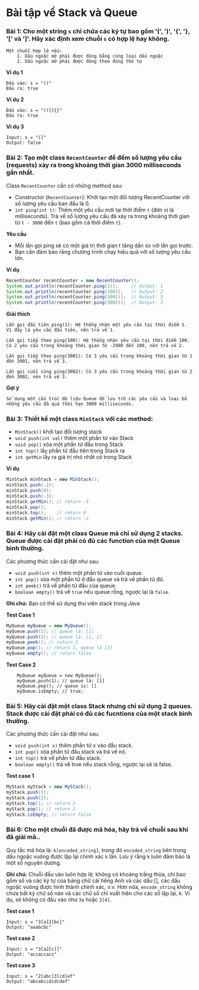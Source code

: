 # Bài tập về Stack và Queue

### Bài 1: Cho một string `s` chỉ chứa các ký tự bao gồm '(', ')', '{', '}, '[' và ']'. Hãy xác định xem chuỗi `s` có hợp lệ hay không.
    Một chuỗi hợp lệ nếu:
        1. Dấu ngoặc mở phải được đóng bằng cùng loại dấu ngoặc
        2. Dấu ngoặc mở phải được đóng theo đúng thứ tự

**Ví dụ 1**

    Đầu vào: s = "()"
    Đầu ra: true

**Ví dụ 2**

    Đầu vào: s = "()[]{}"
    Đầu ra: true

**Ví dụ 3**
    
    Input: s = "(]"
    Output: false

### Bài 2: Tạo một class `RecentCounter` để đếm số lượng yêu cầu (requests) xảy ra trong khoảng thời gian 3000 milliseconds gần nhất.

Class `RecentCounter` cần có những method sau:
* Constructor (`RecentCounter`): Khởi tạo một đối tượng RecentCounter với số lượng yêu cầu ban đầu là 0.
* `int ping(int t)`: Thêm một yêu cầu mới tại thời điểm `t` (đơn vị là milliseconds). Trả về số lượng yêu cầu đã xảy ra trong khoảng thời gian từ `t - 3000` đến `t` (bao gồm cả thời điểm `t`).

**Yêu cầu**
* Mỗi lần gọi ping sẽ có một giá trị thời gian t tăng dần so với lần gọi trước.
* Bạn cần đảm bảo rằng chương trình chạy hiệu quả với số lượng yêu cầu lớn.

**Ví dụ**
```java
RecentCounter recentCounter = new RecentCounter();
System.out.println(recentCounter.ping(1));     // Output: 1
System.out.println(recentCounter.ping(100));   // Output: 2
System.out.println(recentCounter.ping(3001));  // Output: 3
System.out.println(recentCounter.ping(3002));  // Output: 3
```
**Giải thích**

    Lần gọi đầu tiên ping(1): Hệ thống nhận một yêu cầu tại thời điểm 1. Vì đây là yêu cầu đầu tiên, nên trả về 1.

    Lần gọi tiếp theo ping(100): Hệ thống nhận yêu cầu tại thời điểm 100. Có 2 yêu cầu trong khoảng thời gian từ -2900 đến 100, nên trả về 2.

    Lần gọi tiếp theo ping(3001): Có 3 yêu cầu trong khoảng thời gian từ 1 đến 3001, nên trả về 3.

    Lần gọi cuối cùng ping(3002): Có 3 yêu cầu trong khoảng thời gian từ 2 đến 3002, nên trả về 3.

**Gợi ý**
    
    Sử dụng một cấu trúc dữ liệu Queue để lưu trữ các yêu cầu và loại bỏ những yêu cầu đã quá thời hạn 3000 milliseconds.

### Bài 3: Thiết kế một class `MinStack` với các method:

* `MinStack()` khởi tạo đối tượng stack
* `void push(int val)` thêm một phần tử vào Stack
* `void pop()` xóa một phần tử đầu trong Stack
* `int top()` lấy phần tử đầu tiên trong Stack ra
* `int getMin` lấy ra giá trị nhỏ nhất có trong Stack

**Ví dụ**

```java
MinStack minStack = new MinStack();
minStack.push(-2);
minStack.push(0);
minStack.push(-3);
minStack.getMin(); // return -3
minStack.pop();
minStack.top();    // return 0
minStack.getMin(); // return -2
```

### Bài 4: Hãy cài đặt một class Queue mà chỉ sử dụng 2 stacks. Queue được cài đặt phải có đủ các function của một Queue bình thường.

Các phương thức cần cài đặt như sau:

* `void push(int x)` thêm một phần tử vào cuối queue.
* `int pop()` xóa một phần tử ở đầu queue và trả về phần tử đó.
* `int peek()` trả về phần tử đầu của queue.
* `boolean empty()` trả về `true` nếu queue rỗng, ngược lại là `false`.

**Ghi chú:** Bạn có thể sử dụng thư viên stack trong Java

**Test Case 1**

```java
MyQueue myQueue = new MyQueue();
myQueue.push(1); // queue là: [1]
myQueue.push(2); // queue là: [1, 2]
myQueue.peek(); // return 1
myQueue.pop(); // return 1, queue là [2]
myQueue.empty(); // return false
```

**Test Case 2**
```console
    MyQueue myQueue = new MyQueue();
    myQueue.push(1); // queue là: [1]
    myQueue.pop(); // queue is: []
    myQueue.isEmpty; // true;
```

### Bài 5: Hãy cài đặt một class Stack nhưng chỉ sử dụng 2 queues. Stack được cài đặt phải có đủ các fucntions của một stack bình thường.

Các phương thức cần cài đặt như sau:
* `void push(int x)` thêm phần tử x vào đầu stack.
* `int pop()` xóa phần tử đầu stack và trả về nó.
* `int top()` trả về phần tử đầu stack.
* `boolean empty()` trả về true nếu stack rỗng, ngược lại sẽ là false.

**Test case 1**

```java
MyStack myStack = new MyStack();
myStack.push(1);
myStack.push(2);
myStack.top(); // return 2
myStack.pop(); // return 2
myStack.isEmpty; // return false
```

### Bài 6: Cho một chuỗi đã được mã hóa, hãy trả về chuỗi sau khi đã giải mã..

Quy tắc mã hóa là: `k[encoded_string]`, trong đó `encoded_string` bên trong dấu ngoặc vuông được lặp lại chính xác `k` lần. Lưu ý rằng `k` luôn đảm bảo là một số nguyên dương.

**Ghi chú**:
Chuỗi đầu vào luôn hợp lệ; không có khoảng trắng thừa, chỉ bao gồm số và các ký tự của bảng chữ cái tiếng Anh và các dấu [], các dấu ngoặc vuông được hình thành chính xác, v.v. Hơn nữa, `encode_string` không chứa bất kỳ chữ số nào và các chữ số chỉ xuất hiện cho các số lặp lại, k. Ví dụ, sẽ không có đầu vào như `3a` hoặc `2[4]`.

**Test case 1**

```console
Input: s = "3[a]2[bc]"
Output: "aaabcbc"
```

**Test case 2**

```console
Input: s = "3[a2[c]]"
Output: "accaccacc"
```

**Test case 3**

```console
Input: s = "2[abc]3[cd]ef"
Output: "abcabccdcdcdef"
```